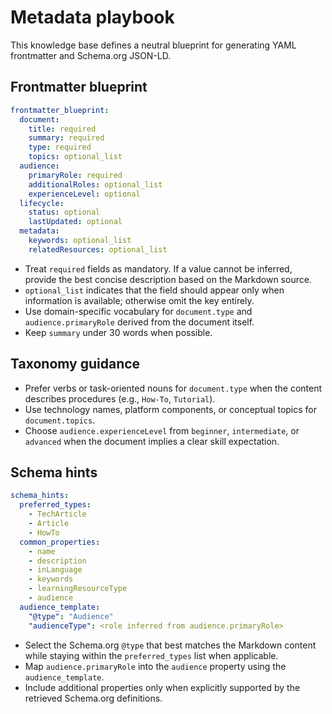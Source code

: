 # Metadata playbook

This knowledge base defines a neutral blueprint for generating YAML frontmatter and Schema.org JSON-LD.

## Frontmatter blueprint
```yaml
frontmatter_blueprint:
  document:
    title: required
    summary: required
    type: required
    topics: optional_list
  audience:
    primaryRole: required
    additionalRoles: optional_list
    experienceLevel: optional
  lifecycle:
    status: optional
    lastUpdated: optional
  metadata:
    keywords: optional_list
    relatedResources: optional_list
```

- Treat `required` fields as mandatory. If a value cannot be inferred, provide the best concise description based on the Markdown source.
- `optional_list` indicates that the field should appear only when information is available; otherwise omit the key entirely.
- Use domain-specific vocabulary for `document.type` and `audience.primaryRole` derived from the document itself.
- Keep `summary` under 30 words when possible.

## Taxonomy guidance
- Prefer verbs or task-oriented nouns for `document.type` when the content describes procedures (e.g., `How-To`, `Tutorial`).
- Use technology names, platform components, or conceptual topics for `document.topics`.
- Choose `audience.experienceLevel` from `beginner`, `intermediate`, or `advanced` when the document implies a clear skill expectation.

## Schema hints
```yaml
schema_hints:
  preferred_types:
    - TechArticle
    - Article
    - HowTo
  common_properties:
    - name
    - description
    - inLanguage
    - keywords
    - learningResourceType
    - audience
  audience_template:
    "@type": "Audience"
    "audienceType": <role inferred from audience.primaryRole>
```

- Select the Schema.org `@type` that best matches the Markdown content while staying within the `preferred_types` list when applicable.
- Map `audience.primaryRole` into the `audience` property using the `audience_template`.
- Include additional properties only when explicitly supported by the retrieved Schema.org definitions.
